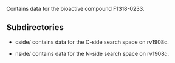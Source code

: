 Contains data for the bioactive compound F1318-0233.

## Subdirectories

- cside/ contains data for the C-side search space on rv1908c.

- nside/ contains data for the N-side search space on rv1908c.

